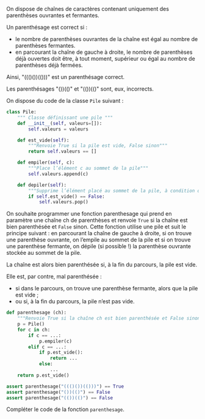On dispose de chaînes de caractères contenant uniquement des parenthèses ouvrantes et
fermantes. 

Un parenthésage est correct si :

- le nombre de parenthèses ouvrantes de la chaîne est égal au nombre de parenthèses
fermantes.
- en parcourant la chaîne de gauche à droite, le nombre de parenthèses déjà ouvertes doit
être, à tout moment, supérieur ou égal au nombre de parenthèses déjà fermées.


Ainsi, "((()())(()))" est un parenthésage correct. 

Les parenthésages "())(()" et "(())(()" sont, eux, incorrects.


On dispose du code de la classe `Pile` suivant :

```python linenums='1'
class Pile:
    """ Classe définissant une pile """
    def __init__(self, valeurs=[]):
        self.valeurs = valeurs

    def est_vide(self):
        """Renvoie True si la pile est vide, False sinon"""
        return self.valeurs == []

    def empiler(self, c):
        """Place l’élément c au sommet de la pile"""
        self.valeurs.append(c)

    def depiler(self):
        """Supprime l’élément placé au sommet de la pile, à condition qu’elle soit non vide"""
        if self.est_vide() == False:
            self.valeurs.pop()
```

On souhaite programmer une fonction parenthesage qui prend en paramètre une chaîne ch de
parenthèses et renvoie `True` si la chaîne est bien parenthésée et `False` sinon.
Cette fonction utilise une pile et suit le principe suivant : en parcourant la chaîne de gauche à
droite, si on trouve une parenthèse ouvrante, on l’empile au sommet de la pile et si on trouve
une parenthèse fermante, on dépile (si possible !) la parenthèse ouvrante stockée au sommet
de la pile. 

La chaîne est alors bien parenthésée si, à la fin du parcours, la pile est vide. 

Elle est, par contre, mal parenthésée :
- si dans le parcours, on trouve une parenthèse fermante, alors que la pile est vide ;
- ou si, à la fin du parcours, la pile n’est pas vide.



```python linenums='1'
def parenthesage (ch):
    """Renvoie True si la chaîne ch est bien parenthésée et False sinon"""
    p = Pile()
    for c in ch:
        if c == ...:
            p.empiler(c)
        elif c == ...:
            if p.est_vide():
                return ...
            else:
                ...
    return p.est_vide()

assert parenthesage("((()())(()))") == True
assert parenthesage("())(()") == False
assert parenthesage("(())(()") == False
```



Compléter le code de la fonction `parenthesage`.